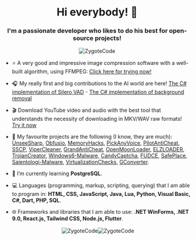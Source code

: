<h1 align="center">Hi everybody! 👋</h1>
<h3 align="center">I'm a passionate developer who likes to do his best for open-source projects!</h3>

<p align="center"> <img src="https://komarev.com/ghpvc/?username=ZygoteCode&label=Views&color=fb8c00&style=flat-square" alt="ZygoteCode" /> </p>

- ⭐ A very good and impressive image compression software with a well-built algorithm, using FFMPEG: [Click here for trying now!](https://github.com/ZygoteCode/IMGCompress/)

- 🎧 My really first and big contributions to the AI world are here! [The C# implementation of Silero VAD](https://github.com/ZygoteCode/VadSharp/) - [The C# implementation of background removal](https://github.com/ZygoteCode/RmbgSharp/)

- 🎬 Download YouTube video and audio with the best tool that understands the necessity of downloading in MKV/WAV raw formats! [Try it now](https://github.com/ZygoteCode/RawYouTubeDownloader/)

- 🔭 My favourite projects are the following (I know, they are much): [UnseeSharp](https://github.com/ZygoteCode/UnseeSharp/), [Obfusio](https://github.com/ZygoteCode/Obfusio/), [MemoryHacks](https://github.com/ZygoteCode/MemoryHacks/), [PickAnyVoice](https://github.com/ZygoteCode/PickAnyVoice/), [PilotAntiCheat](https://github.com/ZygoteCode/PilotAntiCheat/), [SSCP](https://github.com/ZygoteCode/SSCP/), [ViperCleaner](https://github.com/ZygoteCode/ViperCleaner/), [GrandAntiCheat](https://github.com/ZygoteCode/GrandAntiCheat/), [OpenMoonLoader](https://github.com/ZygoteCode/OpenMoonLoader), [ELZLOADER](https://github.com/ZygoteCode/ELZLOADER/), [TrojanCreator](https://github.com/ZygoteCode/TrojanCreator/), [Windows6-Malware](https://github.com/ZygoteCode/Windows6-Malware/), [CandyCaptcha](https://github.com/ZygoteCode/CandyCaptcha/), [FUDCE](https://github.com/ZygoteCode/FUDCE/), [SafePlace](https://github.com/ZygoteCode/SafePlace/), [Saientologi-Malware](https://github.com/ZygoteCode/Saientologi-Malware/), [VirtualizationChecks](https://github.com/ZygoteCode/VirtualizationChecks/), [GConverter](https://github.com/ZygoteCode/GConverter/).

- 🌱 I’m currently learning **PostgreSQL**.

- 💻 Languages (programming, markup, scripting, querying) that I am able to program in: **HTML, CSS, JavaScript, Java, Lua, Python, Visual Basic, C#, Dart, PHP, SQL**.

- 🌐 Frameworks and libraries that I am able to use: **.NET WinForms, .NET 9.0, React.js, Tailwind CSS, Node.js, Flutter**.

<p align="center">&nbsp;<img align="center" src="https://github-readme-stats.vercel.app/api?username=ZygoteCode&show_icons=true&theme=dracula&title_color=fb8c00&text_color=000000&bg_color=ffffff&locale=en" alt="ZygoteCode" /><img align="center" src="https://github-readme-streak-stats.herokuapp.com/?user=ZygoteCode&theme=default" alt="ZygoteCode" /></p>
